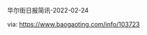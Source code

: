 [#]: subject: "华尔街日报简讯-2022-02-24"
[#]: via: "https://www.baogaoting.com/info/103723"
[#]: author: "https://www.baogaoting.com/info/103723"
[#]: collector: "guevaraya"
[#]: translator: "guevaraya"
[#]: reviewer: " "
[#]: publisher: " "
[#]: url: " "

华尔街日报简讯-2022-02-24


via: https://www.baogaoting.com/info/103723

